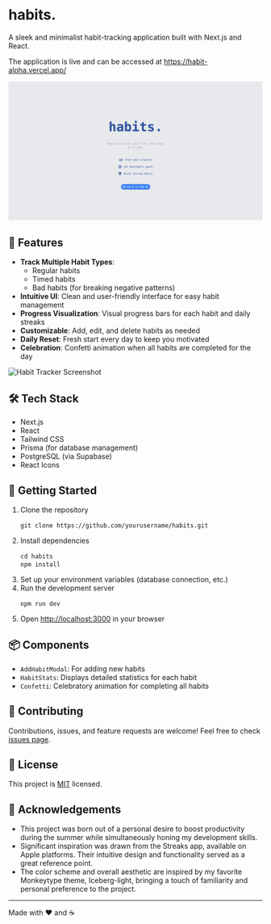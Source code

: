 # habits.

A sleek and minimalist habit-tracking application built with Next.js and React.

The application is live and can be accessed at https://habit-alpha.vercel.app/

![Habit Tracker Screenshot](screenshot1.png)

## 🌟 Features

- **Track Multiple Habit Types**: 
  - Regular habits
  - Timed habits
  - Bad habits (for breaking negative patterns)
- **Intuitive UI**: Clean and user-friendly interface for easy habit management
- **Progress Visualization**: Visual progress bars for each habit and daily streaks 
- **Customizable**: Add, edit, and delete habits as needed
- **Daily Reset**: Fresh start every day to keep you motivated
- **Celebration**: Confetti animation when all habits are completed for the day

![Habit Tracker Screenshot](screenshot2.jpeg)

## 🛠️ Tech Stack

- Next.js
- React
- Tailwind CSS
- Prisma (for database management)
- PostgreSQL (via Supabase)
- React Icons

## 🚀 Getting Started

1. Clone the repository
   ```
   git clone https://github.com/yourusername/habits.git
   ```
2. Install dependencies
   ```
   cd habits
   npm install
   ```
3. Set up your environment variables (database connection, etc.)
4. Run the development server
   ```
   npm run dev
   ```
5. Open [http://localhost:3000](http://localhost:3000) in your browser

## 📦 Components

- `AddHabitModal`: For adding new habits
- `HabitStats`: Displays detailed statistics for each habit
- `Confetti`: Celebratory animation for completing all habits

## 🤝 Contributing

Contributions, issues, and feature requests are welcome! Feel free to check [issues page](https://github.com/yourusername/habits/issues).

## 📝 License

This project is [MIT](https://choosealicense.com/licenses/mit/) licensed.

## 🙏 Acknowledgements

- This project was born out of a personal desire to boost productivity during the summer while simultaneously honing my development skills.
- Significant inspiration was drawn from the Streaks app, available on Apple platforms. Their intuitive design and functionality served as a great reference point.
- The color scheme and overall aesthetic are inspired by my favorite Monkeytype theme, Iceberg-light, bringing a touch of familiarity and personal preference to the project.

---

Made with ❤️ and ☕
